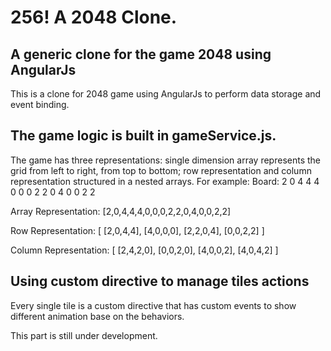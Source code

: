 # 256! A 2048 Clone.

## A generic clone for the game 2048 using AngularJs

This is a clone for 2048 game using AngularJs to perform data storage and event binding.

## The game logic is built in gameService.js.
The game has three representations: single dimension array represents the grid from left to right, from top to bottom; row representation and column representation structured in a nested arrays.
For example:
Board:
  2 0 4 4
  4 0 0 0
  2 2 0 4
  0 0 2 2

Array Representation:
  [2,0,4,4,4,0,0,0,2,2,0,4,0,0,2,2]

Row Representation:
  [
    [2,0,4,4],
    [4,0,0,0],
    [2,2,0,4],
    [0,0,2,2]
  ]

Column Representation:
  [
    [2,4,2,0],
    [0,0,2,0],
    [4,0,0,2],
    [4,0,4,2]
  ]


## Using custom directive to manage tiles actions

Every single tile is a custom directive that has custom events to show different animation base on the behaviors.

This part is still under development.